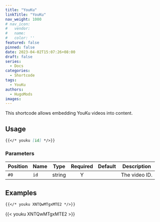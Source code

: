 ```yaml
---
title: "YouKu"
linkTitle: "YouKu"
nav_weight: 1000
# nav_icon:
#   vendor: 
#   name: 
#   color: ''
featured: false
pinned: false
date: 2023-04-02T15:07:26+08:00
draft: false
series:
  - Docs
categories:
  - Shortcode
tags:
  - YouKu
authors:
  - HugoMods
images:
---
```


This shortcode allows embedding YouKu videos into content.

<!--more-->

## Usage

```markdown
{{</* youku [id] */>}}
```

### Parameters

| Position | Name | Type | Required | Default | Description |
| -------- | ---- | :--: | :------: | :-----: | ----------- |
| `#0` | `id` | string | Y | | The video ID. |

## Examples

```markdown
{{</* youku XNTQwMTgxMTE2 */>}}
```

{{< youku XNTQwMTgxMTE2 >}}
